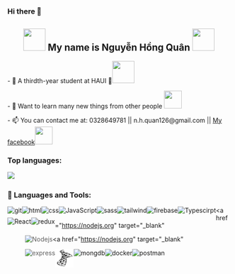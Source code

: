 ### Hi there 👋

<div style="text-align: center">
  <h2> <img src="http://petxinh.weebly.com/uploads/1/3/1/7/131737961/09ba6dbf97bdb9c01eac30f08896b959.gif" width="50" height="50"</img> My name is <b>Nguyễn Hồng Quân</b>  <img src="https://camo.githubusercontent.com/fb070d9f71a64edbafed08519130d75e7e0a0a69665d50d94ad095157f702e59/68747470733a2f2f6d656469612e67697068792e636f6d2f6d656469612f6d47634e6a736657416a593541455a4e77362f67697068792e676966" width="50" height="50"</img>
  </h2>
</div>

<p>- 🌱 A thirdth-year student at HAUI 🏫<img src="https://camo.githubusercontent.com/63371d36886ee658f5a97401f393e1ab1684b2fd3de674b8f5efc7d410b2a3d0/68747470733a2f2f6d656469612e67697068792e636f6d2f6d656469612f57556c706c634d704f43456d5447427442572f67697068792e676966" width="50" height="50"></img></p>
<p>- 🔭 Want to learn many new things from other people <img src="https://camo.githubusercontent.com/be37cdc8f930300096c506ad4574eaae977c48fbb2705cfcb92f4eeab8282c7a/68747470733a2f2f6d656469612e67697068792e636f6d2f6d656469612f56674344417a634b767352364f4d307557672f67697068792e676966" width="40" height="40"> </img></p>
<p>- 📫 You can contact me at: 0328649781 || n.h.quan126@gmail.com || <a href="https://www.facebook.com/profile.php?id=100041390780970">My facebook</a><img src="https://camo.githubusercontent.com/7d5c1327f28f30dd3b242d60c92fa399051bd5765af36f7c8df5138ac67d8f7b/68747470733a2f2f6d656469612e67697068792e636f6d2f6d656469612f6659536e486c75667365636f38466839335a2f67697068792e676966" width="40" height="40"> </img></p>

### Top languages:

<div>
  <a href="#">
    <img src="https://github-readme-stats.vercel.app/api/top-langs/?username=QuanIT01&title_color=FD428E&text_color=ffffff&bg_color=20232a&langs_count=10&layout=compact&hide_border=true" />
  </a>
</div>


### 🔨 Languages and Tools:

<a href="https://git-scm.com/" target="_blank">
  <img
    src="https://img.shields.io/badge/git-282C34?logo=git&logoColor=F05032" align="left"
    alt="git"
    height="25px"
  />
</a>
<a href="https://devdocs.io/html/" target="_blank">
  <img
    src="https://img.shields.io/badge/HTML5-282C34?logo=html5&logoColor=E34F26"
    align="left"
    alt="html"
    height="25px"
  />
</a>
<a href="https://devdocs.io/css/" target="_blank">
  <img
    src="https://img.shields.io/badge/CSS3-282C34?logo=css3&logoColor=1572B6"
    align="left"
    alt="css"
    height="25px"
  />
</a>
<a
href="https://developer.mozilla.org/en-US/docs/Web/JavaScript"
target="\_blank"><img
    align="left"
    alt="JavaScript"
    height="25px"
    src="https://img.shields.io/badge/JavaScript-282C34?logo=javascript&logoColor=F7DF1E"
/>
</a>

<a href="https://sass-lang.com/install" target="_blank">
  <img
    src="https://img.shields.io/badge/Sass-282C34?logo=sass&logoColor=CC6699"
    align="left"
    alt="sass"
    height="25px"
  />
</a>

<a href="https://tailwindcss.com/" target="_blank">
  <img
    src="https://img.shields.io/badge/Tailwind%20CSS-282C34?logo=tailwind-css&logoColor=38B2AC"
    align="left"
    alt="tailwind"
    height="25px"
  />
</a>

 <a href="https://firebase.google.com/?gclid=Cj0KCQiA_P6dBhD1ARIsAAGI7HCGMawguITMm1NksYTNtYNNpYCugoZLgrdofZ6-DcqckG6wP4exDI8aAn7NEALw_wcB&gclsrc=aw.ds" target="_blank">
  <img
    src="https://img.shields.io/badge/Firebase-282C34?logo=firebase&logoColor=FFCA28"
    align="left"
    alt="firebase"
    height="25px"
  />
</a>

<a href="https://www.typescriptlang.org/" target="\_blank"><img
    align="left"
    alt="Typescirpt"
    height="25px"
    src="https://img.shields.io/badge/TypeScript-282C34?logo=typescript&logoColor=3178C6"
/></a>

<a href="https://reactjs.org/" target="_blank">
<img
    align="left"
    alt="React"
    height="25px"
    src="https://img.shields.io/badge/ReactJS-282C34?logo=react&logoColor=61DAFB"
/></a>

<a href="https://redux.js.org/" target="_blank">
<img
    align="left"
    alt="redux"
    height="25px"
    src="https://img.shields.io/badge/Redux-282C34?logo=redux&logoColor=764ABC"
/></a>

<a href="https://nodejs.org" target="\_blank"
> <img
    align="left"
    alt="Nodejs"
    height="25px"
    src="https://img.shields.io/badge/Node.js-282C34?logo=node.js&logoColor=00F200"
/>
</a>

<a href="https://nodejs.org" target="\_blank"
> <img
    align="left"
    alt="express"
    height="25px"
    src="https://img.shields.io/badge/Express-282C34?logo=express&logoColor=FFFFFF"
/>
</a>

<a
href="https://docs.microsoft.com/en-us/sql/sql-server/?view=sql-server-ver15"
target="\_blank"> <img
src="https://raw.githubusercontent.com/devicons/devicon/master/icons/microsoftsqlserver/microsoftsqlserver-plain.svg"
align="left"
alt="sql-server"
height="42px"
/>
</a>

<a href="https://www.mongodb.com/" target="_blank">
<img
    src="https://img.shields.io/badge/MongoDB-282C34?logo=mongodb&logoColor=47A248"
    align="left"
    alt="mongdb"
    height="25px"
  />
</a>

<a href="https://www.docker.com/" target="_blank">
  <img
    src="https://raw.githubusercontent.com/rahul-jha98/README_icons/main/language_and_tools/square/docker/docker.svg"
    align="left"
    alt="docker"
    height="42px"
  />
</a>
<a href="https://postman.com/" target="_blank">
  <img
    src="https://camo.githubusercontent.com/93b32389bf746009ca2370de7fe06c3b5146f4c99d99df65994f9ced0ba41685/68747470733a2f2f7777772e766563746f726c6f676f2e7a6f6e652f6c6f676f732f676574706f73746d616e2f676574706f73746d616e2d69636f6e2e737667"
    align="left"
    alt="postman"
    height="42px"
  />
</a>

